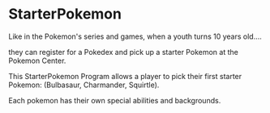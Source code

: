 # StarterPokemon

<p> Like in the Pokemon's series and games, when a youth turns 10 years old.... </p>
<p> they can register for a Pokedex and pick up a starter Pokemon at the Pokemon Center.</p>
<p> This StarterPokemon Program allows a player to pick their first starter Pokemon: (Bulbasaur, Charmander, Squirtle). </p>
<p>Each pokemon has their own special abilities and backgrounds.</p>
